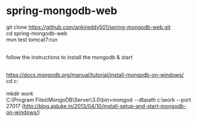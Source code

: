 # spring-mongodb-web

git clone https://github.com/ankireddy501/spring-mongodb-web.git
</br>cd spring-mongodb-web
</br>mvn test tomcat7:run

</br>follow the instructions to install the mongodb & start

</br>https://docs.mongodb.org/manual/tutorial/install-mongodb-on-windows/
</br>cd c:\
</br>mkdir work
</br>C:\Program Files\MongoDB\Server\3.0\bin>mongod --dbpath c:\work --port 27017 (http://blog.ajduke.in/2013/04/10/install-setup-and-start-mongodb-on-windows/)
